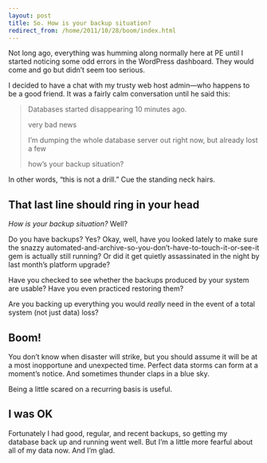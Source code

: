 ```yaml
---
layout: post
title: So. How is your backup situation?
redirect_from: /home/2011/10/28/boom/index.html
---
```

<p>Not long ago, everything was humming along normally here at PE until I started noticing some odd errors in the WordPress dashboard. They would come and go but didn’t seem too serious.</p>
<p>I decided to have a chat with my trusty web host admin—who happens to be a good friend. It was a fairly calm conversation until he said this:</p>
<blockquote>
<p>Databases started disappearing 10 minutes ago.</p>
<p>very bad news</p>
<p>I’m dumping the whole database server out right now, but already lost a few</p>
<p>how’s your backup situation?</p>
</blockquote>
<p>In other words, “this is not a drill.” Cue the standing neck hairs.</p>
<h2 id="thatlastlineshouldringinyourhead">That last line should ring in your head</h2>
<p><em>How is your backup situation?</em> Well?</p>
<p>Do you have backups? Yes? Okay, well, have you looked lately to make sure the snazzy automated-and-archive-so-you-don’t-have-to-touch-it-or-see-it gem is actually still running? Or did it get quietly assassinated in the night by last month’s platform upgrade?</p>
<p>Have you checked to see whether the backups produced by your system are usable? Have you even practiced restoring them?</p>
<p>Are you backing up everything you would <em>really</em> need in the event of a total system (not just data) loss?</p>
<h2 id="boom">Boom!</h2>
<p>You don’t know when disaster will strike, but you should assume it will be at a most inopportune and unexpected time. Perfect data storms can form at a moment’s notice. And sometimes thunder claps in a blue sky.</p>
<p>Being a little scared on a recurring basis is useful.</p>
<h2 id="iwasok">I was OK</h2>
<p>Fortunately I had good, regular, and recent backups, so getting my database back up and running went well. But I’m a little more fearful about all of my data now. And I’m glad.</p>
